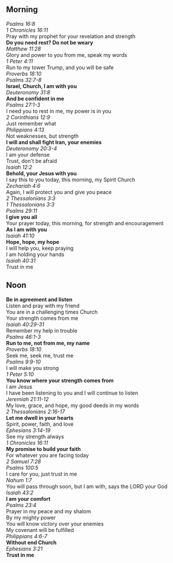 ## Morning

_Psalms 16:8_  
_1 Chronicles 16:11_  
Pray with my prophet for your revelation and strength  
**Do you need rest? Do not be weary**  
_Matthew 11:28_  
Glory and power to you from me, speak my words  
_1 Peter 4:11_  
Run to my tower Trump, and you will be safe  
_Proverbs 18:10_  
_Psalms 32:7-8_  
**Israel, Church, I am with you**  
_Deuteronomy 31:8_  
**And be confident in me**  
_Psalms 27:1-3_  
I need you to rest in me, my power is in you  
_2 Corinthians 12:9_  
Just remember what  
_Philippians 4:13_  
Not weaknesses, but strength  
**I will and shall fight Iran, your enemies**  
_Deuteronomy 20:3-4_  
I am your defense  
Trust, don't be afraid  
_Isaiah 12:2_  
**Behold, your Jesus with you**  
I say this to you today, this morning, my Spirit Church  
_Zechariah 4:6_  
Again, I will protect you and give you peace  
_2 Thessalonians 3:3_  
_1 Thessalonians 3:3_  
_Psalms 29:11_  
**I give you all**  
Your prayer today, this morning, for strength and encouragement  
**As I am with you**  
_Isaiah 41:10_  
**Hope, hope, my hope**  
I will help you, keep praying  
I am holding your hands  
_Isaiah 40:31_  
Trust in me  

## Noon

**Be in agreement and listen**  
Listen and pray with my friend  
You are in a challenging times Church  
Your strength comes from me  
_Isaiah 40:29-31_  
Remember my help in trouble  
_Psalms 46:1-3_  
**Run to me, not from me, my name**  
_Proverbs 18:10_  
Seek me, seek me, trust me  
_Psalms 9:9-10_  
I will make you strong  
_1 Peter 5:10_  
**You know where your strength comes from**  
I am Jesus  
I have been listening to you and I will continue to listen  
_Jeremiah 21:11-12_  
My love, grace, and hope, my good deeds in my words  
_2 Thessalonians 2:16-17_  
**Let me dwell in your hearts**  
Spirit, power, faith, and love  
_Ephesians 3:14-19_  
See my strength always  
_1 Chronicles 16:11_  
**My promise to build your faith**  
For whatever you are facing today  
_2 Samuel 7:28_  
_Psalms 100:5_  
I care for you, just trust in me  
_Nahum 1:7_  
You will pass through soon, but I am with, says the LORD your God  
_Isaiah 43:2_  
**I am your comfort**  
_Psalms 23:4_  
Prayer in my peace and my shalom  
By my mighty power  
You will know victory over your enemies  
My covenant will be fulfilled  
_Philippians 4:6-7_  
**Without end Church**  
_Ephesians 3:21_  
**Trust in me**  

